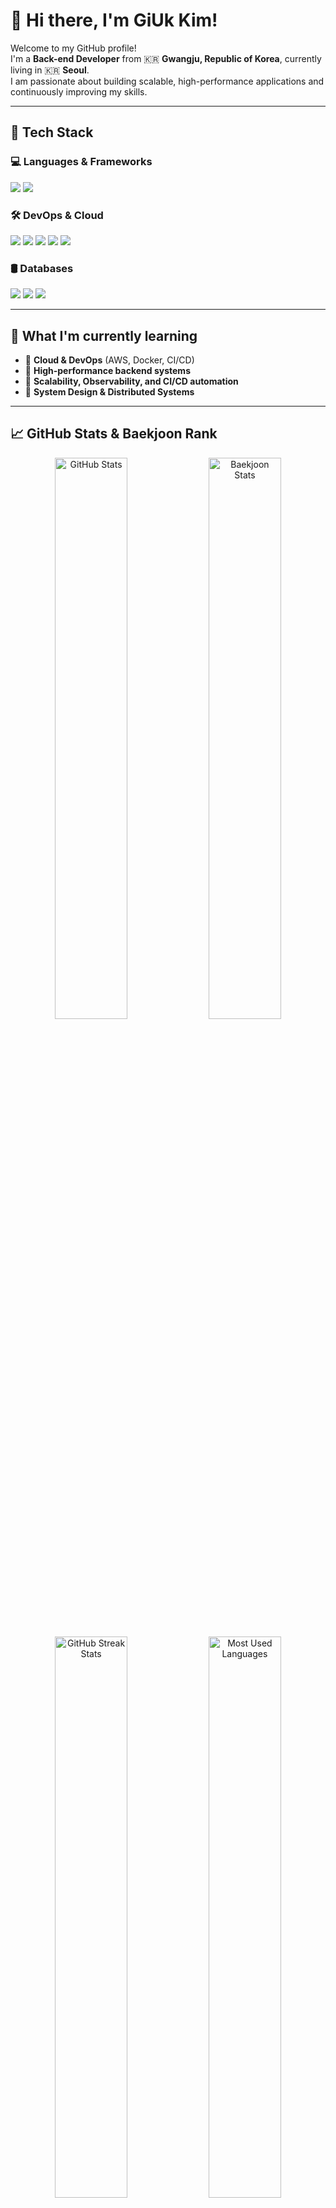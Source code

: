 # 👋 Hi there, I'm GiUk Kim!

Welcome to my GitHub profile!  
I'm a **Back-end Developer** from 🇰🇷 **Gwangju, Republic of Korea**, currently living in 🇰🇷 **Seoul**.  
I am passionate about building scalable, high-performance applications and continuously improving my skills.

---

## 🔨 **Tech Stack**
### 💻 **Languages & Frameworks**  
<p>
  <img src="https://img.shields.io/badge/Java-007396.svg?&style=for-the-badge&logo=openjdk&logoColor=white"/>
  <img src="https://img.shields.io/badge/Spring%20Boot-6DB33F.svg?&style=for-the-badge&logo=Spring-Boot&logoColor=white"/>
</p>

### 🛠️ **DevOps & Cloud**  
<p>
  <img src="https://img.shields.io/badge/AWS-FF9900.svg?&style=for-the-badge&logo=AmazonAWS&logoColor=white"/>
  <img src="https://img.shields.io/badge/Docker-2496ED.svg?&style=for-the-badge&logo=Docker&logoColor=white"/>
  <img src="https://img.shields.io/badge/Naver%20Cloud-03C75A.svg?&style=for-the-badge&logo=Naver&logoColor=white"/>
  <img src="https://img.shields.io/badge/NHN%20Cloud-FF0000.svg?&style=for-the-badge&logo=NHN&logoColor=white"/>
  <img src="https://img.shields.io/badge/GitHub%20Actions-2088FF.svg?&style=for-the-badge&logo=github-actions&logoColor=white"/>
</p>

### 🛢️ **Databases**  
<p>
  <img src="https://img.shields.io/badge/MySQL-4479A1.svg?&style=for-the-badge&logo=MySQL&logoColor=white"/>
  <img src="https://img.shields.io/badge/Redis-DC382D.svg?&style=for-the-badge&logo=Redis&logoColor=white"/>
  <img src="https://img.shields.io/badge/Elasticsearch-005571.svg?&style=for-the-badge&logo=Elasticsearch&logoColor=white"/>
</p>

---

## 🚀 **What I'm currently learning**
- 📌 **Cloud & DevOps** (AWS, Docker, CI/CD)
- 📌 **High-performance backend systems**
- 📌 **Scalability, Observability, and CI/CD automation**
- 📌 **System Design & Distributed Systems**

---

## 📈 **GitHub Stats & Baekjoon Rank**
<p align="center">
  <img src="https://github-readme-stats.vercel.app/api?username=2897robo&show_icons=true&theme=radical" width="48%" alt="GitHub Stats" />
  <img src="http://mazassumnida.wtf/api/v2/generate_badge?boj=2897robo" width="48%" alt="Baekjoon Stats" />
</p>

<p align="center">
  <img src="https://streak-stats.demolab.com?user=2897robo&theme=radical" width="48%" alt="GitHub Streak Stats" />
  <img src="https://github-readme-stats.vercel.app/api/top-langs/?username=2897robo&layout=compact&theme=radical" width="48%" alt="Most Used Languages" />
</p>

---

## 📬 **Contact & Links**
- 🌍 **Portfolio**: [Coming Soon](#)
- 📖 **Blog**: [Coming Soon](#)
- 📧 **Email**: `2897robo@gmail.com`
- 💼 **LinkedIn**: [linkedin.com/in/gi-uk-kim](https://www.linkedin.com/in/gi-uk-kim/)

---

### 🚀 **"Never stop learning, keep building!"**  
